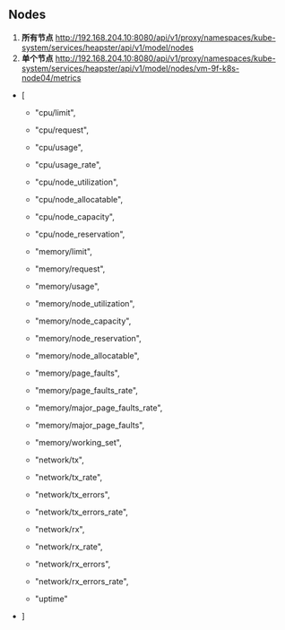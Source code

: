 ## Nodes
1. **所有节点** http://192.168.204.10:8080/api/v1/proxy/namespaces/kube-system/services/heapster/api/v1/model/nodes
2. **单个节点** http://192.168.204.10:8080/api/v1/proxy/namespaces/kube-system/services/heapster/api/v1/model/nodes/vm-9f-k8s-node04/metrics 
- [
  - "cpu/limit",
  - "cpu/request",
  - "cpu/usage",
  - "cpu/usage_rate",
  - "cpu/node_utilization",
  - "cpu/node_allocatable",
  - "cpu/node_capacity",
  - "cpu/node_reservation",
  
  - "memory/limit",
  - "memory/request",
  - "memory/usage",
  - "memory/node_utilization",
  - "memory/node_capacity",
  - "memory/node_reservation",
  - "memory/node_allocatable",
  - "memory/page_faults",
  - "memory/page_faults_rate",
  - "memory/major_page_faults_rate",
  - "memory/major_page_faults",
  - "memory/working_set",
  
  - "network/tx",
  - "network/tx_rate",
  - "network/tx_errors",
  - "network/tx_errors_rate",
  
  - "network/rx",
  - "network/rx_rate",
  - "network/rx_errors",
  - "network/rx_errors_rate",
  
  - "uptime"
- ]
